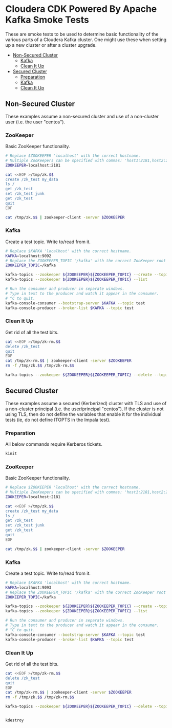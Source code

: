 # Cloudera CDK Powered By Apache Kafka Smoke Tests

These are smoke tests to be used to determine basic functionality of the various parts of a Cloudera Kafka cluster.  One might use these when setting up a new cluster or after a cluster upgrade.

<!-- TOC depthFrom:2 depthTo:3 withLinks:1 updateOnSave:1 orderedList:0 -->

- [Non-Secured Cluster](#non-secured-cluster)
	- [Kafka](#kafka)
	- [Clean It Up](#clean-it-up)
- [Secured Cluster](#secured-cluster)
	- [Preparation](#preparation)
	- [Kafka](#kafka)
	- [Clean It Up](#clean-it-up)

<!-- /TOC -->

## Non-Secured Cluster
These examples assume a non-secured cluster and use of a non-cluster user (i.e. the user "centos").

### ZooKeeper
Basic ZooKeeper functionality.

```bash
# Replace $ZOOKEEPER 'localhost' with the correct hostname.
# Multiple ZooKeepers can be specified with commas: 'host1:2181,host2:2181,host3:2181'
ZOOKEEPER=localhost:2181

cat <<EOF >/tmp/zk.$$
create /zk_test my_data
ls /
get /zk_test
set /zk_test junk
get /zk_test
quit
EOF

cat /tmp/zk.$$ | zookeeper-client -server $ZOOKEEPER
```

### Kafka
Create a test topic.  Write to/read from it.

```bash
# Replace $KAFKA 'localhost' with the correct hostname.
KAFKA=localhost:9092
# Replace the ZOOKEEPER_TOPIC '/kafka' with the correct ZooKeeper root (if you configured one).
ZOOKEEPER_TOPIC=/kafka

kafka-topics --zookeeper ${ZOOKEEPER}${ZOOKEEPER_TOPIC} --create --topic test --partitions 1 --replication-factor 1
kafka-topics --zookeeper ${ZOOKEEPER}${ZOOKEEPER_TOPIC} --list

# Run the consumer and producer in separate windows.
# Type in text to the producer and watch it appear in the consumer.
# ^C to quit.
kafka-console-consumer --bootstrap-server $KAFKA --topic test
kafka-console-producer --broker-list $KAFKA --topic test
```

### Clean It Up
Get rid of all the test bits.

```bash
cat <<EOF >/tmp/zk-rm.$$
delete /zk_test
quit
EOF
cat /tmp/zk-rm.$$ | zookeeper-client -server $ZOOKEEPER
rm -f /tmp/zk.$$ /tmp/zk-rm.$$

kafka-topics --zookeeper ${ZOOKEEPER}${ZOOKEEPER_TOPIC} --delete --topic test
```

## Secured Cluster
These examples assume a secured (Kerberized) cluster with TLS and use of a non-cluster principal (i.e. the user/principal "centos").  If the cluster is not using TLS, then do not define the variables that enable it for the individual tests (ie, do not define ITOPTS in the Impala test).

### Preparation
All below commands require Kerberos tickets.

```bash
kinit
```

### ZooKeeper
Basic ZooKeeper functionality.

```bash
# Replace $ZOOKEEPER 'localhost' with the correct hostname.
# Multiple ZooKeepers can be specified with commas: 'host1:2181,host2:2181,host3:2181'
ZOOKEEPER=localhost:2181

cat <<EOF >/tmp/zk.$$
create /zk_test my_data
ls /
get /zk_test
set /zk_test junk
get /zk_test
quit
EOF

cat /tmp/zk.$$ | zookeeper-client -server $ZOOKEEPER
```

### Kafka
Create a test topic.  Write to/read from it.

```bash
# Replace $KAFKA 'localhost' with the correct hostname.
KAFKA=localhost:9093
# Replace the ZOOKEEPER_TOPIC '/kafka' with the correct ZooKeeper root (if you configured one).
ZOOKEEPER_TOPIC=/kafka

kafka-topics --zookeeper ${ZOOKEEPER}${ZOOKEEPER_TOPIC} --create --topic test --partitions 1 --replication-factor 1
kafka-topics --zookeeper ${ZOOKEEPER}${ZOOKEEPER_TOPIC} --list

# Run the consumer and producer in separate windows.
# Type in text to the producer and watch it appear in the consumer.
# ^C to quit.
kafka-console-consumer --bootstrap-server $KAFKA --topic test
kafka-console-producer --broker-list $KAFKA --topic test
```

### Clean It Up
Get rid of all the test bits.

```bash
cat <<EOF >/tmp/zk-rm.$$
delete /zk_test
quit
EOF
cat /tmp/zk-rm.$$ | zookeeper-client -server $ZOOKEEPER
rm -f /tmp/zk.$$ /tmp/zk-rm.$$

kafka-topics --zookeeper ${ZOOKEEPER}${ZOOKEEPER_TOPIC} --delete --topic test


kdestroy
```
